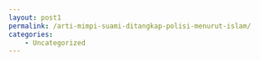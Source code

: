```yaml
---
layout: post1
permalink: /arti-mimpi-suami-ditangkap-polisi-menurut-islam/
categories:
    - Uncategorized
---
```


